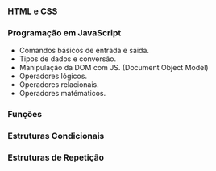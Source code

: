 ### HTML e CSS

### Programação em JavaScript

- Comandos básicos de entrada e saida.
- Tipos de dados e conversão.
- Manipulação da DOM com JS. (Document Object Model)
- Operadores lógicos.
- Operadores relacionais.
- Operadores matématicos.

### Funções

### Estruturas Condicionais

### Estruturas de Repetição